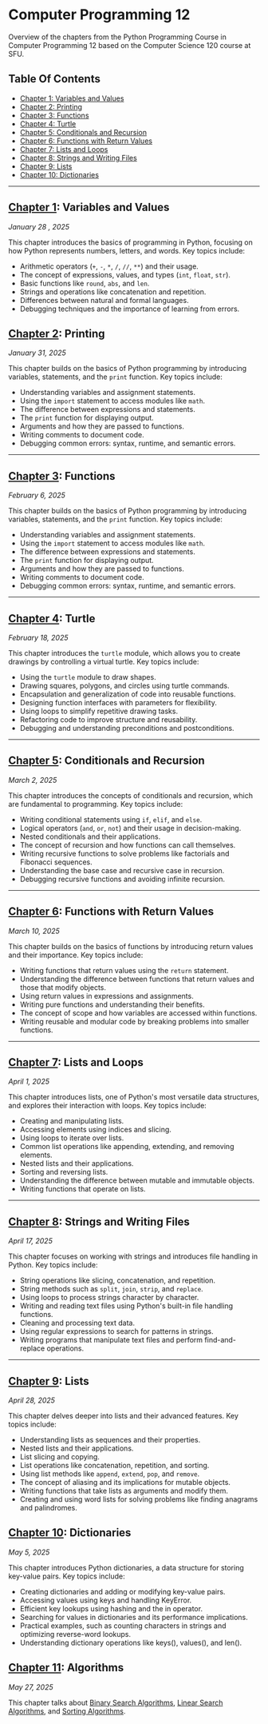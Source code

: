 # Computer Programming 12

Overview of the chapters from the Python Programming Course in Computer Programming 12 based on the Computer Science 120 course at SFU.

## Table Of Contents

- [Chapter 1: Variables and Values](#chapter-1-variables-and-values)
- [Chapter 2: Printing](#chapter-2-printing)
- [Chapter 3: Functions](#chapter-3-functions)
- [Chapter 4: Turtle](#chapter-4-turtle)
- [Chapter 5: Conditionals and Recursion](#chapter-5-conditionals-and-recursion)
- [Chapter 6: Functions with Return Values](#chapter-6-functions-with-return-values)
- [Chapter 7: Lists and Loops](#chapter-7-lists-and-loops)
- [Chapter 8: Strings and Writing Files](#chapter-8-strings-and-writing-files)
- [Chapter 9: Lists](#chapter-9-lists)
- [Chapter 10: Dictionaries](#chapter-10-dictionaries)

---

## [Chapter 1](Python_Chapter_1/chap01.ipynb): Variables and Values

_January 28 , 2025_

This chapter introduces the basics of programming in Python, focusing on how Python represents numbers, letters, and words. Key topics include:

- Arithmetic operators (`+`, `-`, `*`, `/`, `//`, `**`) and their usage.
- The concept of expressions, values, and types (`int`, `float`, `str`).
- Basic functions like `round`, `abs`, and `len`.
- Strings and operations like concatenation and repetition.
- Differences between natural and formal languages.
- Debugging techniques and the importance of learning from errors.

## [Chapter 2](Python_Chapter_2/chap02.ipynb): Printing

_January 31, 2025_

This chapter builds on the basics of Python programming by introducing variables, statements, and the `print` function. Key topics include:

- Understanding variables and assignment statements.
- Using the `import` statement to access modules like `math`.
- The difference between expressions and statements.
- The `print` function for displaying output.
- Arguments and how they are passed to functions.
- Writing comments to document code.
- Debugging common errors: syntax, runtime, and semantic errors.

---

## [Chapter 3](Python_Chapter_3/chap03.ipynb): Functions

_February 6, 2025_

This chapter builds on the basics of Python programming by introducing variables, statements, and the `print` function. Key topics include:

- Understanding variables and assignment statements.
- Using the `import` statement to access modules like `math`.
- The difference between expressions and statements.
- The `print` function for displaying output.
- Arguments and how they are passed to functions.
- Writing comments to document code.
- Debugging common errors: syntax, runtime, and semantic errors.

---

## [Chapter 4](Python_Chapter_4/chap04.ipynb): Turtle

_February 18, 2025_

This chapter introduces the `turtle` module, which allows you to create drawings by controlling a virtual turtle. Key topics include:

- Using the `turtle` module to draw shapes.
- Drawing squares, polygons, and circles using turtle commands.
- Encapsulation and generalization of code into reusable functions.
- Designing function interfaces with parameters for flexibility.
- Using loops to simplify repetitive drawing tasks.
- Refactoring code to improve structure and reusability.
- Debugging and understanding preconditions and postconditions.

---

## [Chapter 5](Python_Chapter_5/chap05.ipynb): Conditionals and Recursion

_March 2, 2025_

This chapter introduces the concepts of conditionals and recursion, which are fundamental to programming. Key topics include:

- Writing conditional statements using `if`, `elif`, and `else`.
- Logical operators (`and`, `or`, `not`) and their usage in decision-making.
- Nested conditionals and their applications.
- The concept of recursion and how functions can call themselves.
- Writing recursive functions to solve problems like factorials and Fibonacci sequences.
- Understanding the base case and recursive case in recursion.
- Debugging recursive functions and avoiding infinite recursion.

---

## [Chapter 6](Python_Chapter_6/chap06.ipynb): Functions with Return Values

_March 10, 2025_

This chapter builds on the basics of functions by introducing return values and their importance. Key topics include:

- Writing functions that return values using the `return` statement.
- Understanding the difference between functions that return values and those that modify objects.
- Using return values in expressions and assignments.
- Writing pure functions and understanding their benefits.
- The concept of scope and how variables are accessed within functions.
- Writing reusable and modular code by breaking problems into smaller functions.

---

## [Chapter 7](Python_Chapter_7/chap07.ipynb): Lists and Loops

_April 1, 2025_

This chapter introduces lists, one of Python's most versatile data structures, and explores their interaction with loops. Key topics include:

- Creating and manipulating lists.
- Accessing elements using indices and slicing.
- Using loops to iterate over lists.
- Common list operations like appending, extending, and removing elements.
- Nested lists and their applications.
- Sorting and reversing lists.
- Understanding the difference between mutable and immutable objects.
- Writing functions that operate on lists.

---

## [Chapter 8](Python_Chapter_8/chap08.ipynb): Strings and Writing Files

_April 17, 2025_

This chapter focuses on working with strings and introduces file handling in Python. Key topics include:

- String operations like slicing, concatenation, and repetition.
- String methods such as `split`, `join`, `strip`, and `replace`.
- Using loops to process strings character by character.
- Writing and reading text files using Python's built-in file handling functions.
- Cleaning and processing text data.
- Using regular expressions to search for patterns in strings.
- Writing programs that manipulate text files and perform find-and-replace operations.

---

## [Chapter 9](Python_Chapter_9/chap09.ipynb): Lists

_April 28, 2025_

This chapter delves deeper into lists and their advanced features. Key topics include:

- Understanding lists as sequences and their properties.
- Nested lists and their applications.
- List slicing and copying.
- List operations like concatenation, repetition, and sorting.
- Using list methods like `append`, `extend`, `pop`, and `remove`.
- The concept of aliasing and its implications for mutable objects.
- Writing functions that take lists as arguments and modify them.
- Creating and using word lists for solving problems like finding anagrams and palindromes.

## [Chapter 10](Python_Chapter_10/chap10.ipynb): Dictionaries

_May 5, 2025_

This chapter introduces Python dictionaries, a data structure for storing key-value pairs. Key topics include:

- Creating dictionaries and adding or modifying key-value pairs.
- Accessing values using keys and handling KeyError.
- Efficient key lookups using hashing and the in operator.
- Searching for values in dictionaries and its performance implications.
- Practical examples, such as counting characters in strings and optimizing reverse-word lookups.
- Understanding dictionary operations like keys(), values(), and len().

## [Chapter 11](Python_Chapter_11): Algorithms

_May 27, 2025_

This chapter talks about [Binary Search Algorithms](Python_Chapter_11/Binary%20Search%20-%20Algorithms), [Linear Search Algorithms](Python_Chapter_11/Linear%20Search%20-%20Algorithms), and [Sorting Algorithms](Python_Chapter_11/Sorting%20Algorithms).
